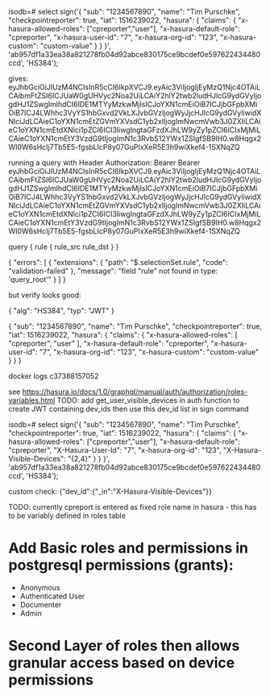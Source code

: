 isodb=# select sign('{ "sub": "1234567890", "name": "Tim Purschke", "checkpointreporter": true, "iat": 1516239022, "hasura": { "claims": { "x-hasura-allowed-roles": ["cpreporter","user"], "x-hasura-default-role": "cpreporter", "x-hasura-user-id": "7", "x-hasura-org-id": "123", "x-hasura-custom": "custom-value" } } }', 'ab957df1a33ea38a821278fb04d92abce830175ce9bcdef0e597622434480ccd', 'HS384');

gives:  eyJhbGciOiJIUzM4NCIsInR5cCI6IkpXVCJ9.eyAic3ViIjogIjEyMzQ1Njc4OTAiLCAibmFtZSI6ICJUaW0gUHVyc2Noa2UiLCAiY2hlY2twb2ludHJlcG9ydGVyIjogdHJ1ZSwgImlhdCI6IDE1MTYyMzkwMjIsICJoYXN1cmEiOiB7ICJjbGFpbXMiOiB7ICJ4LWhhc3VyYS1hbGxvd2VkLXJvbGVzIjogWyJjcHJlcG9ydGVyIiwidXNlciJdLCAieC1oYXN1cmEtZGVmYXVsdC1yb2xlIjogImNwcmVwb3J0ZXIiLCAieC1oYXN1cmEtdXNlci1pZCI6ICI3IiwgIngtaGFzdXJhLW9yZy1pZCI6ICIxMjMiLCAieC1oYXN1cmEtY3VzdG9tIjogImN1c3RvbS12YWx1ZSIgfSB9IH0.w8Hqgx2WI0W6sHcIj7Tb5E5-fgsbLIcP8y07GuPIxXeR5E3h9wiXkef4-1SXNqZQ


running a query with Header
Authorization: Bearer Bearer eyJhbGciOiJIUzM4NCIsInR5cCI6IkpXVCJ9.eyAic3ViIjogIjEyMzQ1Njc4OTAiLCAibmFtZSI6ICJUaW0gUHVyc2Noa2UiLCAiY2hlY2twb2ludHJlcG9ydGVyIjogdHJ1ZSwgImlhdCI6IDE1MTYyMzkwMjIsICJoYXN1cmEiOiB7ICJjbGFpbXMiOiB7ICJ4LWhhc3VyYS1hbGxvd2VkLXJvbGVzIjogWyJjcHJlcG9ydGVyIiwidXNlciJdLCAieC1oYXN1cmEtZGVmYXVsdC1yb2xlIjogImNwcmVwb3J0ZXIiLCAieC1oYXN1cmEtdXNlci1pZCI6ICI3IiwgIngtaGFzdXJhLW9yZy1pZCI6ICIxMjMiLCAieC1oYXN1cmEtY3VzdG9tIjogImN1c3RvbS12YWx1ZSIgfSB9IH0.w8Hqgx2WI0W6sHcIj7Tb5E5-fgsbLIcP8y07GuPIxXeR5E3h9wiXkef4-1SXNqZQ

query {
  rule {
    rule_src
    rule_dst
  }
}

{
  "errors": [
    {
      "extensions": {
        "path": "$.selectionSet.rule",
        "code": "validation-failed"
      },
      "message": "field \"rule\" not found in type: 'query_root'"
    }
  ]
}

but verify looks good: 

{
  "alg": "HS384",
  "typ": "JWT"
}

{
  "sub": "1234567890",
  "name": "Tim Purschke",
  "checkpointreporter": true,
  "iat": 1516239022,
  "hasura": {
    "claims": {
      "x-hasura-allowed-roles": [
        "cpreporter",
        "user"
      ],
      "x-hasura-default-role": "cpreporter",
      "x-hasura-user-id": "7",
      "x-hasura-org-id": "123",
      "x-hasura-custom": "custom-value"
    }
  }
}


docker logs c37388157052

see https://hasura.io/docs/1.0/graphql/manual/auth/authorization/roles-variables.html
TODO: add get_user_visible_devices in auth function to create JWT containing dev_ids 
then use this dev_id list in sign command

isodb=# select sign('{ "sub": "1234567890", "name": "Tim Purschke", "checkpointreporter": true, "iat": 1516239022, "hasura": { "claims": { "x-hasura-allowed-roles": ["cpreporter","user"], "x-hasura-default-role": "cpreporter", "X-Hasura-User-Id": "7", "x-hasura-org-id": "123", "X-Hasura-Visible-Devices": "{2,4}" } } }', 'ab957df1a33ea38a821278fb04d92abce830175ce9bcdef0e597622434480ccd', 'HS384');

custom check: {"dev_id":{"_in":"X-Hasura-Visible-Devices"}}

TODO: currently cpreport is entered as fixed role name in hasura - this has to be variably defined in roles table

# Add Basic roles and permissions in postgresql permissions (grants):
- Anonymous
- Authenticated User
- Documenter
- Admin

# Second Layer of roles then allows granular access based on device permissions
